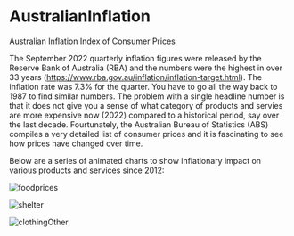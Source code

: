 # AustralianInflation
Australian Inflation Index of Consumer Prices 

The September 2022 quarterly inflation figures were released by the Reserve Bank of Australia (RBA) and the numbers were the highest in over 33 years 
(https://www.rba.gov.au/inflation/inflation-target.html).  The inflation rate was 7.3% for the quarter. You have to go all the way back to 1987 
to find similar numbers.  The problem with a single headline number is that it does not give you a sense of what category of products and servies 
are more expensive now (2022) compared to a historical period, say over the last decade.  Fourtunately, the Australian Bureau of Statistics (ABS) 
compiles a very detailed list of consumer prices and it is fascinating to see how prices have changed over time.  

Below are a series of animated charts to show inflationary impact on various products and services since 2012:


![foodprices](https://user-images.githubusercontent.com/109650950/200292135-f9c5f373-6162-4044-ab64-35338ba51560.gif)




![shelter](https://user-images.githubusercontent.com/109650950/200293117-ba020f07-62e1-4d7b-a4c2-527e605d3e54.gif)


![clothingOther](https://user-images.githubusercontent.com/109650950/200293348-7dbe48ec-023d-43d7-9409-b9a8b8c48740.gif)
